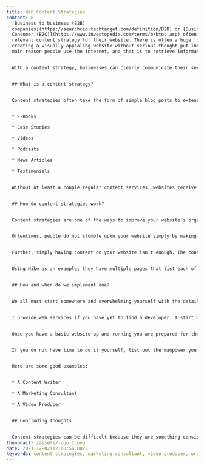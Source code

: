 ```yaml
---
title: Web Content Strategies
content: >-
  [Business to business (B2B)
  companies](https://searchcio.techtarget.com/definition/B2B) or [Business to
  Consumer (B2C)](https://www.investopedia.com/terms/b/btoc.asp) often neglect a
  relevant content strategy for their website. There is often a huge focus on
  creating a visually appealing website without serious thought put into the
  main reason people use the internet, and that is to retrieve information. 


  With a content strategy, businesses can clearly communicate their services but also convince people to use them. I’m no marketing guru but I do know that websites without a clear content strategy are useless. Content strategies can take many forms but there are common patterns that many organizations follow.   


  ## What is a content strategy? 


  Content strategies often take the form of simple blog posts to extensive market research. These are effective ways of attracting new customers and provide an obvious reason for customers to want to use your product or service. Some other examples include: 


  * E-Books 

  * Case Studies 

  * Videos 

  * Podcasts 

  * News Articles 

  * Testimonials 


  Without at least a couple regular content services, websites receive less traffic and almost never generate any leads. No innovative “technical website features” or “amazing service listings” will generate leads.  Although they can be great addon’s with a clear content strategy. 


  ## How do content strategies work? 


  Content strategies are one of the ways to improve your website’s organic search results which is often referred to as Search Engine Optimization. This is true but is not the only way a content strategy increases the likelihood of new leads. Simply having your website’s pages indexed by a search engine will not result in a successful B2B website. 


  Oftentimes, people do not stumble upon your website simply by making a Google search. According to [SEO for Dummies](https://www.dummies.com/web-design-development/search-engine-optimization/seo-for-dummies-cheat-sheet/), it is much more likely that they will input your website's domain name directly in the search bar or be redirected to your website from a different website. Therefore, it is critical not to rely on organic search results to generate new leads. 


  Further, simply having content on your website isn’t enough. The content needs to be directly relevant to the service or product you aim to deliver. If you are selling shoes, then you need a clear marketing strategy accompanied by a good content strategy that is about shoes.   


  Using Nike as an example, they have multiple pages that list each of their products and each product has a clear description. Additionally, they have a content strategy called [Nike News](https://news.nike.com/) that provides a way for fans to keep up to date with their latest products and the lifestyle they offer. Lastly, they make regular social media posts which link users directly to their website to buy a new pair of shoes. It’s clear that the Nike brand invokes sporty feelings in their consumers. 


  ## How and when do we implement one? 


  We all must start somewhere and overwhelming yourself with the details of your content strategy will result in you being discouraged. It’s better to start small and grow gradually. In that spirit getting up and running with a website is your first move. This often includes a page describing your business that is often referred to as your “about page”. Next, is a product or service listing followed by a solid landing page. 


  I provide web services if you have yet to find a developer. I start with a solid website foundation which can be easily expanded, and I help you explore content strategy. I encourage you to [contact me directly](https://www.devswebshop.com/contact/) or use [my quote form](https://www.devswebshop.com/services/). 


  Once you have a basic website up and running you are prepared for the next step. Depending on the time and resources you have at your disposal you now need a good content strategy. Find out what kind of content you want to provide and decide if it is realistic for you to deliver it. It may be necessary to hire a third party to take care of your content strategy if you do not have the time to do it yourself. 


  If you do not have time to do it yourself, list out the manpower you have or are willing to retrieve. These individuals can pump out regular content on your website to keep things fresh. 


  Here are some good examples: 


  * A Content Writer 

  * A Marketing Consultant 

  * A Video Producer 


  ## Concluding Thoughts 


  Content strategies can be difficult because they are something consistent that needs to evolve over time to keep things relevant. One thing that should not be difficult is getting set up with a desirable website foundation. I encourage you to contact me if you want to bounce some ideas around. Of course, if you think you are ready to start your website, I can be of assistance with that too! Later when you are ready to implement your content strategy, I can take care of the technical details, so you do not have to 😊.
thumbnail: /assets/logo_2.png
date: 2021-12-02T12:00:56.007Z
keywords: content strategies, marketing consultant, video producer, organic search, seo
---
```

